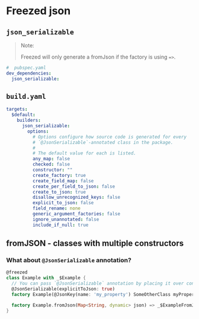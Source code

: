 # Freezed json

## `json_serializable`

> Note:
>
> Freezed will only generate a fromJson if the factory is using `=>`.

```yaml
#  pubspec.yaml
dev_dependencies:
  json_serializable:
```

## `build.yaml`

```yaml
targets:
  $default:
    builders:
      json_serializable:
        options:
          # Options configure how source code is generated for every
          # `@JsonSerializable`-annotated class in the package.
          #
          # The default value for each is listed.
          any_map: false
          checked: false
          constructor: ""
          create_factory: true
          create_field_map: false
          create_per_field_to_json: false
          create_to_json: true
          disallow_unrecognized_keys: false
          explicit_to_json: false
          field_rename: none
          generic_argument_factories: false
          ignore_unannotated: false
          include_if_null: true
```

## fromJSON - classes with multiple constructors

### What about `@JsonSerializable` annotation?

```dart
@freezed
class Example with _$Example {
  // You can pass `@JsonSerializable` annotation by placing it over constructor e.g.
  @JsonSerializable(explicitToJson: true)
  factory Example(@JsonKey(name: 'my_property') SomeOtherClass myProperty) = _Example;

  factory Example.fromJson(Map<String, dynamic> json) => _$ExampleFromJson(json);
}
```
